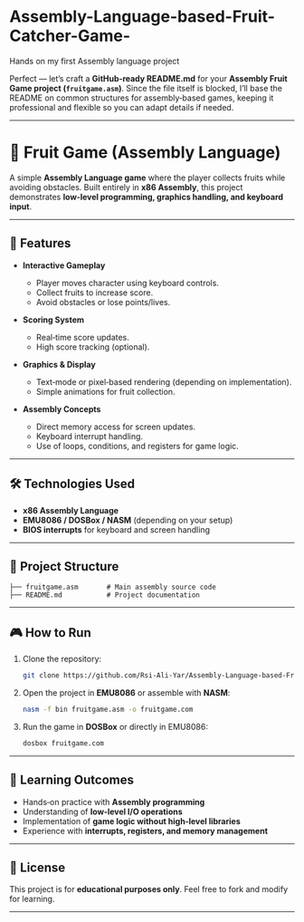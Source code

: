 # Assembly-Language-based-Fruit-Catcher-Game-
Hands on my first Assembly language project 

Perfect — let’s craft a **GitHub‑ready README.md** for your **Assembly Fruit Game project (`fruitgame.asm`)**. Since the file itself is blocked, I’ll base the README on common structures for assembly‑based games, keeping it professional and flexible so you can adapt details if needed.  

---

# 🍎 Fruit Game (Assembly Language)

A simple **Assembly Language game** where the player collects fruits while avoiding obstacles. Built entirely in **x86 Assembly**, this project demonstrates **low‑level programming, graphics handling, and keyboard input**.

---

## 🚀 Features
- **Interactive Gameplay**  
  - Player moves character using keyboard controls.  
  - Collect fruits to increase score.  
  - Avoid obstacles or lose points/lives.  

- **Scoring System**  
  - Real‑time score updates.  
  - High score tracking (optional).  

- **Graphics & Display**  
  - Text‑mode or pixel‑based rendering (depending on implementation).  
  - Simple animations for fruit collection.  

- **Assembly Concepts**  
  - Direct memory access for screen updates.  
  - Keyboard interrupt handling.  
  - Use of loops, conditions, and registers for game logic.  

---

## 🛠️ Technologies Used
- **x86 Assembly Language**  
- **EMU8086 / DOSBox / NASM** (depending on your setup)  
- **BIOS interrupts** for keyboard and screen handling  

---

## 📂 Project Structure
```
├── fruitgame.asm       # Main assembly source code
├── README.md           # Project documentation
```

---

## 🎮 How to Run

1. Clone the repository:
   ```bash
   git clone https://github.com/Rsi-Ali-Yar/Assembly-Language-based-Fruit-Catcher-Game.git
   ```
2. Open the project in **EMU8086** or assemble with **NASM**:
   ```bash
   nasm -f bin fruitgame.asm -o fruitgame.com
   ```
3. Run the game in **DOSBox** or directly in EMU8086:
   ```bash
   dosbox fruitgame.com
   ```

---

## 🎯 Learning Outcomes
- Hands‑on practice with **Assembly programming**  
- Understanding of **low‑level I/O operations**  
- Implementation of **game logic without high‑level libraries**  
- Experience with **interrupts, registers, and memory management**  

---

## 📜 License
This project is for **educational purposes only**. Feel free to fork and modify for learning.

---

